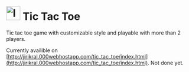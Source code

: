 # <img src="https://jiri-kral.web.app/tic-tac-toe/favicon.png" alt="logo" height="38px"/> Tic Tac Toe
Tic tac toe game with customizable style and playable with more than 2 players.

Currently availible on [http://jirikral.000webhostapp.com/tic_tac_toe/index.html](http://jirikral.000webhostapp.com/tic_tac_toe/index.html). Not done yet.
